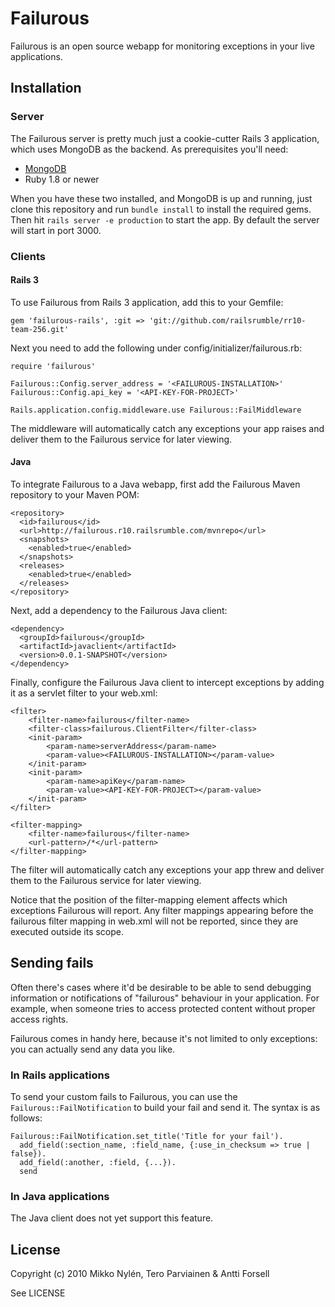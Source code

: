 # Failurous

Failurous is an open source webapp for monitoring exceptions in your
live applications.

## Installation

### Server

The Failurous server is pretty much just a cookie-cutter Rails 3 application, which uses MongoDB as the backend. As prerequisites you'll need:

* [MongoDB](http://www.mongodb.org/downloads)
* Ruby 1.8 or newer

When you have these two installed, and MongoDB is up and running, just clone this repository and run `bundle install` to install the required gems. Then hit `rails server -e production` to start the app. By default the server will start in port 3000.


### Clients

#### Rails 3

To use Failurous from Rails 3 application, add this to your Gemfile:

    gem 'failurous-rails', :git => 'git://github.com/railsrumble/rr10-team-256.git'


Next you need to add the following under config/initializer/failurous.rb:

    require 'failurous'

    Failurous::Config.server_address = '<FAILUROUS-INSTALLATION>'
    Failurous::Config.api_key = '<API-KEY-FOR-PROJECT>'

    Rails.application.config.middleware.use Failurous::FailMiddleware
      
The middleware will automatically catch any exceptions your app raises and
deliver them to the Failurous service for later viewing.

#### Java

To integrate Failurous to a Java webapp, first add the Failurous Maven repository to your Maven POM:

    <repository>
      <id>failurous</id>
      <url>http://failurous.r10.railsrumble.com/mvnrepo</url>
      <snapshots>
        <enabled>true</enabled>
      </snapshots>
      <releases>
        <enabled>true</enabled>
      </releases>
    </repository>
		
Next, add a dependency to the Failurous Java client:

    <dependency>
      <groupId>failurous</groupId>
      <artifactId>javaclient</artifactId>
      <version>0.0.1-SNAPSHOT</version>
    </dependency>
		
Finally, configure the Failurous Java client to intercept exceptions by adding it as a servlet filter to your web.xml:

	<filter>
		<filter-name>failurous</filter-name>
		<filter-class>failurous.ClientFilter</filter-class>
		<init-param>
			<param-name>serverAddress</param-name>
			<param-value><FAILUROUS-INSTALLATION></param-value>
		</init-param>
		<init-param>
			<param-name>apiKey</param-name>
			<param-value><API-KEY-FOR-PROJECT></param-value>
		</init-param>
	</filter>
	
	<filter-mapping>
		<filter-name>failurous</filter-name>
		<url-pattern>/*</url-pattern>
	</filter-mapping>
		
The filter will automatically catch any exceptions your app threw and deliver them to the Failurous service for later viewing.

Notice that the position of the filter-mapping element affects which exceptions Failurous will report. Any filter mappings appearing before the failurous filter mapping in web.xml will not be reported, since they are executed outside its scope.

## Sending fails

Often there's cases where it'd be desirable to be able to send debugging
information or notifications of "failurous" behaviour in your application. For
example, when someone tries to access protected content without proper access
rights.

Failurous comes in handy here, because it's not limited to only
exceptions: you can actually send any data you like.

### In Rails applications

To send your custom fails to Failurous, you can use the
`Failurous::FailNotification` to build your fail and send it. The syntax is
as follows:

    Failurous::FailNotification.set_title('Title for your fail').
      add_field(:section_name, :field_name, {:use_in_checksum => true | false}).
      add_field(:another, :field, {...}).
      send

### In Java applications

The Java client does not yet support this feature.

## License

Copyright (c) 2010 Mikko Nylén, Tero Parviainen & Antti Forsell

See LICENSE


